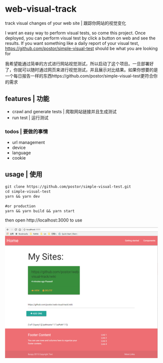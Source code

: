 # web-visual-track

track visual changes of your web site | 跟踪你网站的视觉变化

I want an easy way to perform visual tests, so come this project. Once deployed, you can perform visual test by click a button on web and see the results. If you want something like a daily report of your visual test, https://github.com/postor/simple-visual-test should be what you are looking for

我希望能通过简单的方式进行网站视觉测试，所以启动了这个项目。一旦部署好了，你就可以随时通过网页来进行视觉测试，并且展示对比结果。如果你想要的是一个每日报告一样的东西https://github.com/postor/simple-visual-test更符合你的需求

## features | 功能

- crawl and generate tests | 爬取网站链接并且生成测试
- run test | 运行测试

### todos | 要做的事情

- url management
- device
- language
- cookie

## usage | 使用

```
git clone https://github.com/postor/simple-visual-test.git
cd simple-visual-test
yarn && yarn dev

#or production 
yarn && yarn build && yarn start
```

then open http://localhost:3000 to use

![screenshot](./screenshot.png)


